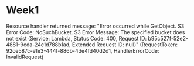 # Week1
Resource handler returned message: "Error occurred while GetObject. S3 Error Code: NoSuchBucket. S3 Error Message: The specified bucket does not exist (Service: Lambda, Status Code: 400, Request ID: b95c527f-52e2-4881-9cda-24c1d788b1ad, Extended Request ID: null)" (RequestToken: 92ce587c-e1e3-444f-886b-4de4fd40d2d1, HandlerErrorCode: InvalidRequest)
